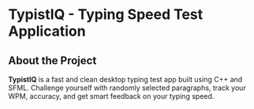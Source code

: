 # TypistIQ - Typing Speed Test Application

## About the Project
**TypistIQ** is a fast and clean desktop typing test app built using C++ and SFML.
Challenge yourself with randomly selected paragraphs, track your WPM, accuracy, and get smart feedback on your typing speed.
